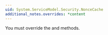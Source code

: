 ```yaml
---
uid: System.ServiceModel.Security.NonceCache
additional_notes.overrides: *content
---
```


<p>You must override the <xref href="System.ServiceModel.Security.NonceCache.CheckNonce(System.Byte[])"></xref> and <xref href="System.ServiceModel.Security.NonceCache.TryAddNonce(System.Byte[])"></xref> methods.</p>


